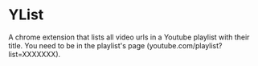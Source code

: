 # YList
A chrome extension that lists all video urls in a Youtube playlist with their title.
You need to be in the playlist's page (youtube.com/playlist?list=XXXXXXX).
